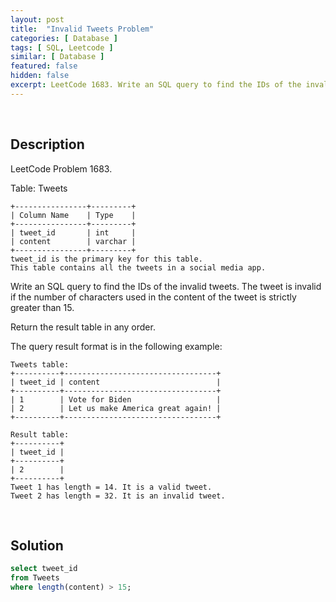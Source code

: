 ```yaml
---
layout: post
title:  "Invalid Tweets Problem"
categories: [ Database ]
tags: [ SQL, Leetcode ]
similar: [ Database ]
featured: false
hidden: false
excerpt: LeetCode 1683. Write an SQL query to find the IDs of the invalid tweets.
---
```


<br />

## Description

LeetCode Problem 1683. 

Table: Tweets

```
+----------------+---------+
| Column Name    | Type    |
+----------------+---------+
| tweet_id       | int     |
| content        | varchar |
+----------------+---------+
tweet_id is the primary key for this table.
This table contains all the tweets in a social media app.
``` 

Write an SQL query to find the IDs of the invalid tweets. The tweet is invalid if the number of characters used in the content of the tweet is strictly greater than 15.

Return the result table in any order.

The query result format is in the following example:

 
```
Tweets table:
+----------+----------------------------------+
| tweet_id | content                          |
+----------+----------------------------------+
| 1        | Vote for Biden                   |
| 2        | Let us make America great again! |
+----------+----------------------------------+

Result table:
+----------+
| tweet_id |
+----------+
| 2        |
+----------+
Tweet 1 has length = 14. It is a valid tweet.
Tweet 2 has length = 32. It is an invalid tweet.
```

<br />

## Solution


```sql
select tweet_id
from Tweets
where length(content) > 15;
```
